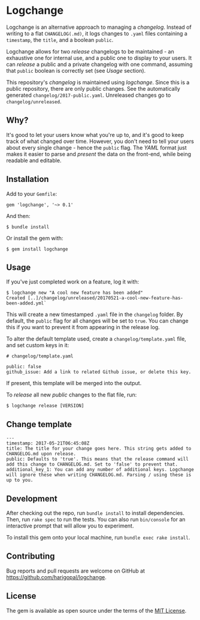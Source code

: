 # Logchange

Logchange is an alternative approach to managing a _changelog_. Instead of writing to a flat `CHANGELOG(.md)`, it logs
changes to `.yaml` files containing a `timestamp`, the `title`, and a boolean `public`.

Logchange allows for two _release_ changelogs to be maintained - an exhaustive one for internal use, and a public one
 to display to your users. It can _release_ a public and a private changelog with one command, assuming that `public`
 boolean is correctly set (see _Usage_ section).

This repository's _changelog_ is maintained using _logchange_. Since this is a public repository, there are only public
changes. See the automatically generated `changelog/2017-public.yaml`. Unreleased changes go to `changelog/unreleased`.

## Why?

It's good to let your users know what you're up to, and it's good to keep track of what changed over time. However, you
don't need to tell your users about every single change - hence the `public` flag. The _YAML_ format just makes it
easier to parse and _present_ the data on the front-end, while being readable and editable.

## Installation

Add to your `Gemfile`:

    gem 'logchange', '~> 0.1'

And then:

    $ bundle install

Or install the gem with:

    $ gem install logchange

## Usage

If you've just completed work on a feature, log it with:

    $ logchange new "A cool new feature has been added"
    Created [..]/changelog/unreleased/20170521-a-cool-new-feature-has-been-added.yml`

This will create a new timestamped `.yaml` file in the `changelog` folder. By default, the `public` flag for all changes
will be set to `true`. You can change this if you want to prevent it from appearing in the release log.

To alter the default template used, create a `changelog/template.yaml` file, and set custom keys in it:

    # changelog/template.yaml

    public: false
    github_issue: Add a link to related Github issue, or delete this key.

If present, this template will be merged into the output.

To _release_ all new _public_ changes to the flat file, run:

    $ logchange release [VERSION]

## Change template

    ---
    timestamp: 2017-05-21T06:45:08Z
    title: The title for your change goes here. This string gets added to CHANGELOG.md upon release.
    public: Defaults to 'true'. This means that the release command will add this change to CHANGELOG.md. Set to 'false' to prevent that.
    additional_key_1: You can add any number of additional keys. Logchange will ignore these when writing CHANGELOG.md. Parsing / using these is up to you.

## Development

After checking out the repo, run `bundle install` to install dependencies. Then, run `rake spec` to run the tests. You can also run `bin/console` for an interactive prompt that will allow you to experiment.

To install this gem onto your local machine, run `bundle exec rake install`.

## Contributing

Bug reports and pull requests are welcome on GitHub at https://github.com/harigopal/logchange.

## License

The gem is available as open source under the terms of the [MIT License](http://opensource.org/licenses/MIT).

